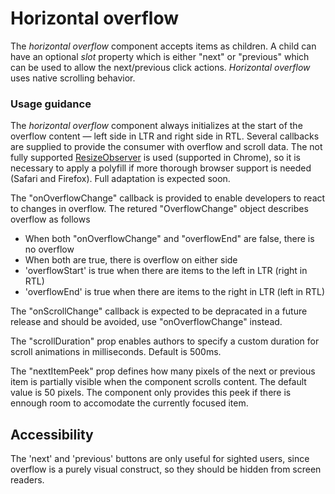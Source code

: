 # Horizontal overflow
The *horizontal overflow* component accepts items as children. A child can have an optional *slot* property which is either "next" or "previous" which can be used to allow the next/previous click actions. *Horizontal overflow* uses native scrolling behavior.

### Usage guidance
The *horizontal overflow* component always initializes at the start of the overflow content &mdash; left side in LTR and right side in RTL. Several callbacks are supplied to provide the consumer with overflow and scroll data. The not fully supported [ResizeObserver](https://developers.google.com/web/updates/2016/10/resizeobserver) is used (supported in Chrome), so it is necessary to apply a polyfill if more thorough browser support is needed (Safari and Firefox). Full adaptation is expected soon.

The "onOverflowChange" callback is provided to enable developers to react to changes in overflow.  The retured "OverflowChange" object describes overflow as follows
 - When both "onOverflowChange" and "overflowEnd" are false, there is no overflow
 - When both are true, there is overflow on either side
 - 'overflowStart' is true when there are items to the left in LTR (right in RTL)
 - 'overflowEnd' is true when there are items to the right in LTR (left in RTL)

 The "onScrollChange" callback is expected to be depracated in a future release and should be avoided, use "onOverflowChange" instead.

 The "scrollDuration" prop enables authors to specify a custom duration for scroll animations in milliseconds.  Default is 500ms.

 The "nextItemPeek" prop defines how many pixels of the next or previous item is partially visible when the component scrolls content.  The default value is 50 pixels.  The component only provides this peek if there is ennough room to accomodate the currently focused item. 

## Accessibility
The 'next' and 'previous' buttons are only useful for sighted users, since overflow is a purely visual construct, so they should be hidden from screen readers.